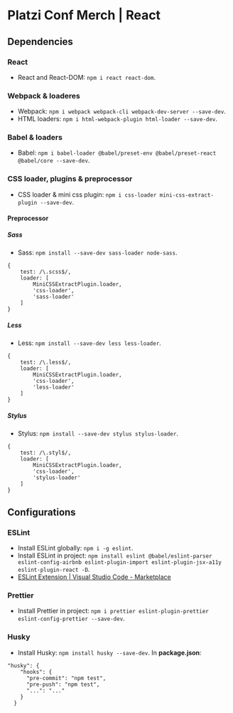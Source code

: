 # Platzi Conf Merch | React
## Dependencies
### React
- React and React-DOM: ```npm i react react-dom```.
### Webpack & loaderes
- Webpack: ```npm i webpack webpack-cli webpack-dev-server --save-dev```.
- HTML loaders: ```npm i html-webpack-plugin html-loader --save-dev```.
### Babel & loaders
- Babel: ```npm i babel-loader @babel/preset-env @babel/preset-react @babel/core --save-dev```.
### CSS loader, plugins & preprocessor
- CSS loader & mini css plugin: ```npm i css-loader mini-css-extract-plugin --save-dev```.
#### Preprocessor
##### Sass
- Sass: ```npm install --save-dev sass-loader node-sass```.
```
{
	test: /\.scss$/,
	loader: [
		MiniCSSExtractPlugin.loader,
		'css-loader',
		'sass-loader'
	]
}
```
##### Less
- Less: ```npm install --save-dev less less-loader```.
```
{
	test: /\.less$/,
	loader: [
		MiniCSSExtractPlugin.loader,
		'css-loader',
		'less-loader'
	]
}
```
##### Stylus
- Stylus: ```npm install --save-dev stylus stylus-loader```.
```
{
	test: /\.styl$/,
	loader: [
		MiniCSSExtractPlugin.loader,
		'css-loader',
		'stylus-loader'
	]
}
```
## Configurations
### ESLint
- Install ESLint globally: ```npm i -g eslint```.
- Install ESLint in project: ```npm install eslint @babel/eslint-parser eslint-config-airbnb eslint-plugin-import eslint-plugin-jsx-a11y eslint-plugin-react -D```.
- [ESLint Extension | Visual Studio Code - Marketplace](https://marketplace.visualstudio.com/items?itemName=dbaeumer.vscode-eslint)
### Prettier
- Install Prettier in project: ```npm i prettier eslint-plugin-prettier eslint-config-prettier --save-dev```.
### Husky
- Install Husky: ```npm install husky --save-dev```.
In **package.json**:
```
"husky": {
    "hooks": {
      "pre-commit": "npm test", 
      "pre-push": "npm test",
      "...": "..."
    }
  }
```
